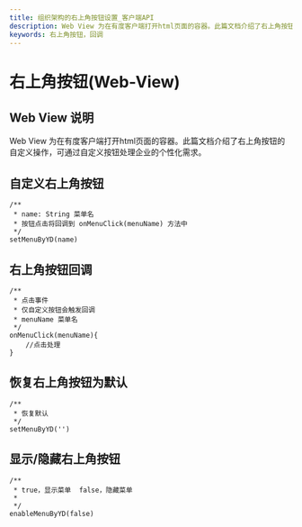 ```yaml
---
title: 组织架构的右上角按钮设置_客户端API
description: Web View 为在有度客户端打开html页面的容器。此篇文档介绍了右上角按钮的自定义操作，可通过自定义按钮处理企业的个性化需求。
keywords: 右上角按钮，回调
---
```

# 右上角按钮(Web-View)

## Web View 说明

Web View 为在有度客户端打开html页面的容器。此篇文档介绍了右上角按钮的自定义操作，可通过自定义按钮处理企业的个性化需求。

## 自定义右上角按钮

```
/**
 * name: String 菜单名
 * 按钮点击将回调到 onMenuClick(menuName) 方法中
 */
setMenuByYD(name)
```

## 右上角按钮回调

```
/**
 * 点击事件
 * 仅自定义按钮会触发回调
 * menuName 菜单名
 */
onMenuClick(menuName){
	//点击处理
}
```

## 恢复右上角按钮为默认

```
/**
 * 恢复默认
 */
setMenuByYD('')
```

## 显示/隐藏右上角按钮

```
/**
 * true，显示菜单  false，隐藏菜单
 *
 */
enableMenuByYD(false)
```